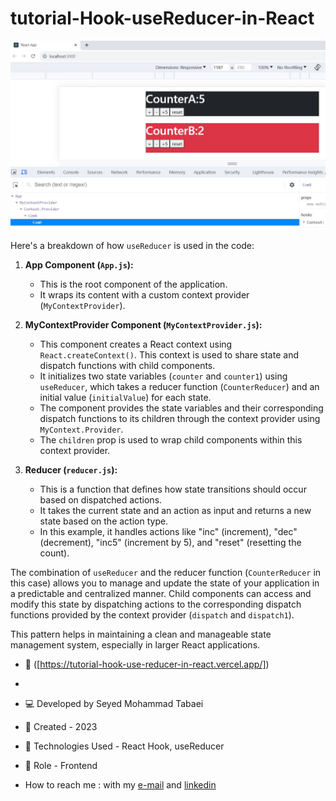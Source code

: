 # tutorial-Hook-useReducer-in-React


![Demo](https://github.com/m-tabaei/tutorial-Hook-useReducer-in-React/blob/main/useReducer.JPG?raw=true)


Here's a breakdown of how `useReducer` is used in the code:

1. **App Component (`App.js`):**
   - This is the root component of the application.
   - It wraps its content with a custom context provider (`MyContextProvider`).

2. **MyContextProvider Component (`MyContextProvider.js`):**
   - This component creates a React context using `React.createContext()`. This context is used to share state and dispatch functions with child components.
   - It initializes two state variables (`counter` and `counter1`) using `useReducer`, which takes a reducer function (`CounterReducer`) and an initial value (`initialValue`) for each state.
   - The component provides the state variables and their corresponding dispatch functions to its children through the context provider using `MyContext.Provider`.
   - The `children` prop is used to wrap child components within this context provider.

3. **Reducer (`reducer.js`):**
   - This is a function that defines how state transitions should occur based on dispatched actions.
   - It takes the current state and an action as input and returns a new state based on the action type.
   - In this example, it handles actions like "inc" (increment), "dec" (decrement), "inc5" (increment by 5), and "reset" (resetting the count).

The combination of `useReducer` and the reducer function (`CounterReducer` in this case) allows you to manage and update the state of your application in a predictable and centralized manner. Child components can access and modify this state by dispatching actions to the corresponding dispatch functions provided by the context provider (`dispatch` and `dispatch1`).

This pattern helps in maintaining a clean and manageable state management system, especially in larger React applications.


- 🔗 ([https://tutorial-hook-use-reducer-in-react.vercel.app/])
-
- 💻 Developed by Seyed Mohammad Tabaei
- 📆 Created - 2023
- 🔧 Technologies Used - React Hook, useReducer
- 🧑‍ Role - Frontend

- How to reach me : with my [e-mail](https://www.m-tabaie@gmail.com) and [linkedin](https://www.linkedin.com/in/mohammad-tabaei/)
